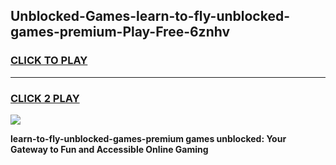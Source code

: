
## Unblocked-Games-learn-to-fly-unblocked-games-premium-Play-Free-6znhv
<h3>
<a href="https://premium76.site?title=learn-to-fly-unblocked-games-premium&ref=23A">CLICK TO PLAY</a></h3>
<hr>

<h3>
<a href="https://premium76.site?title=learn-to-fly-unblocked-games-premium&ref=23A">CLICK 2 PLAY</a>
  
</h3>

<a href="https://premium76.site?title=learn-to-fly-unblocked-games-premium&ref=23A"><img src="https://clearcache.store/games.png"></a>


**learn-to-fly-unblocked-games-premium games unblocked: Your Gateway to Fun and Accessible Online Gaming**

